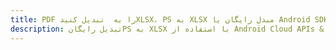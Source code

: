 ---title: PDF را به  تبدیل کنیدXLSX، PS به XLSX مبدل رایگان یا Android SDKdescription: تبدیل رایگانPS به XLSX با استفاده از Android Cloud APIs & SDK همچنین اسناد PDF را در Cloud ایجاد، ویرایش و رندر کنید.---